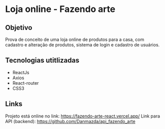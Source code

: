# Loja online - Fazendo arte

## Objetivo

Prova de conceito de uma loja online de produtos para a casa, com cadastro e alteração de produtos, sistema de login e cadastro de usuários.

## Tecnologias utitlizadas
- ReactJs
- Axios
- React-router
- CSS3

## Links
 Projeto está online no link: https://fazendo-arte-react.vercel.app/
 Link para API (backend): https://github.com/Danmazda/api_fazendo_arte
